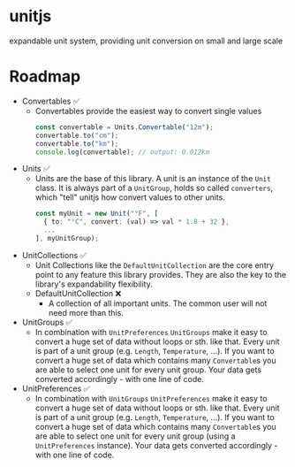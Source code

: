 # unitjs
expandable unit system, providing unit conversion on small and large scale

# Roadmap
- Convertables ✅
  - Convertables provide the easiest way to convert single values
    ```typescript
    const convertable = Units.Convertable("12m");
    convertable.to("cm");
    convertable.to("km");
    console.log(convertable); // output: 0.012km
    ```
- Units ✅
  - Units are the base of this library. A unit is an instance of the `Unit` class. It is always part of a `UnitGroup`, holds so called `converters`, which "tell" unitjs how
    convert values to other units.
    ```typescript
    const myUnit = new Unit("°F", [
      { to: "°C", convert: (val) => val * 1.8 + 32 },
      ...
    ], myUnitGroup);
    ```
- UnitCollections ✅
  - Unit Collections like the `DefaultUnitCollection` are the core entry point to any feature this library provides. They are also the key to the library's expandability
    flexibility.
  - DefaultUnitCollection ❌
    - A collection of all important units. The common user will not need more than this.
- UnitGroups ✅
  - In combination with `UnitPreferences` `UnitGroups` make it easy to convert a huge set of data without loops or sth. like that. Every unit is part of a unit group (e.g. `Length`, `Temperature`, ...). If you want to convert a huge
    set of data which contains many `Convertable`s you are able to select one unit for every unit group. Your data gets converted accordingly - with one line of code.
- UnitPreferences ✅
  - In combination with `UnitGroups` `UnitPreferences` make it easy to convert a huge set of data without loops or sth. like that. Every unit is part of a unit group (e.g. `Length`, `Temperature`, ...). If you want to convert a huge
    set of data which contains many `Convertable`s you are able to select one unit for every unit group (using a `UnitPreferences` instance). Your data gets converted accordingly - with one line of code.

